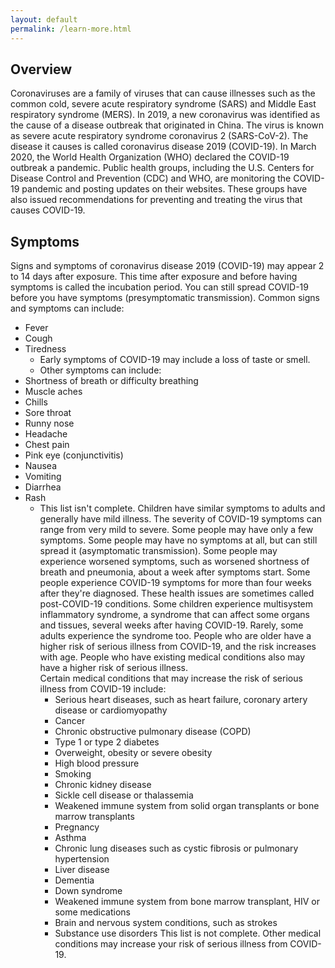 ```yaml
---
layout: default
permalink: /learn-more.html
---
```


## Overview

Coronaviruses are a family of viruses that can cause illnesses such as the
common cold, severe acute respiratory syndrome (SARS) and Middle East
respiratory syndrome (MERS). In 2019, a new coronavirus was identified as the
cause of a disease outbreak that originated in China. The virus is known as
severe acute respiratory syndrome coronavirus 2 (SARS-CoV-2). The disease it
causes is called coronavirus disease 2019 (COVID-19). In March 2020, the World
Health Organization (WHO) declared the COVID-19 outbreak a pandemic. Public
health groups, including the U.S. Centers for Disease Control and Prevention
(CDC) and WHO, are monitoring the COVID-19 pandemic and posting updates on
their websites. These groups have also issued recommendations for preventing
and treating the virus that causes COVID-19.

## Symptoms

Signs and symptoms of coronavirus disease 2019 (COVID-19) may appear 2 to 14
days after exposure. This time after exposure and before having symptoms is
called the incubation period. You can still spread COVID-19 before you have
symptoms (presymptomatic transmission). Common signs and symptoms can include:

- Fever
- Cough
- Tiredness
  - Early symptoms of COVID-19 may include a loss of taste or smell.
  - Other symptoms can include:
- Shortness of breath or difficulty breathing
- Muscle aches
- Chills
- Sore throat
- Runny nose
- Headache
- Chest pain
- Pink eye (conjunctivitis)
- Nausea
- Vomiting
- Diarrhea
- Rash
  - This list isn't complete. Children have similar symptoms to adults and
  generally have mild illness. The severity of COVID-19 symptoms can range from
  very mild to severe. Some people may have only a few symptoms. Some people
  may have no symptoms at all, but can still spread it (asymptomatic
  transmission). Some people may experience worsened symptoms, such as worsened
  shortness of breath and pneumonia, about a week after symptoms start. Some
  people experience COVID-19 symptoms for more than four weeks after they're
  diagnosed. These health issues are sometimes called post-COVID-19 conditions.
  Some children experience multisystem inflammatory syndrome, a syndrome that
  can affect some organs and tissues, several weeks after having COVID-19.
  Rarely, some adults experience the syndrome too. People who are older have a
  higher risk of serious illness from COVID-19, and the risk increases with
  age. People who have existing medical conditions also may have a higher risk
  of serious illness. <br>Certain medical conditions that may increase the risk
  of serious illness from COVID-19 include:
    - Serious heart diseases, such as heart failure, coronary artery disease or
      cardiomyopathy
    - Cancer
    - Chronic obstructive pulmonary disease (COPD)
    - Type 1 or type 2 diabetes
    - Overweight, obesity or severe obesity
    - High blood pressure
    - Smoking
    - Chronic kidney disease
    - Sickle cell disease or thalassemia
    - Weakened immune system from solid organ transplants or bone marrow transplants
    - Pregnancy
    - Asthma
    - Chronic lung diseases such as cystic fibrosis or pulmonary hypertension
    - Liver disease
    - Dementia
    - Down syndrome
    - Weakened immune system from bone marrow transplant, HIV or some medications
    - Brain and nervous system conditions, such as strokes
    - Substance use disorders
    This list is not complete. Other medical conditions may increase your risk of serious illness from COVID-19.
